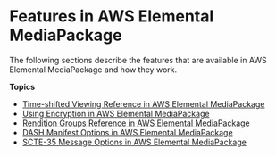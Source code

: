 # Features in AWS Elemental MediaPackage<a name="features-ref"></a>

The following sections describe the features that are available in AWS Elemental MediaPackage and how they work\.

**Topics**
+ [Time\-shifted Viewing Reference in AWS Elemental MediaPackage](time-shifted.md)
+ [Using Encryption in AWS Elemental MediaPackage](using-encryption.md)
+ [Rendition Groups Reference in AWS Elemental MediaPackage](rendition-groups.md)
+ [DASH Manifest Options in AWS Elemental MediaPackage](dash-trtmts.md)
+ [SCTE\-35 Message Options in AWS Elemental MediaPackage](scte.md)